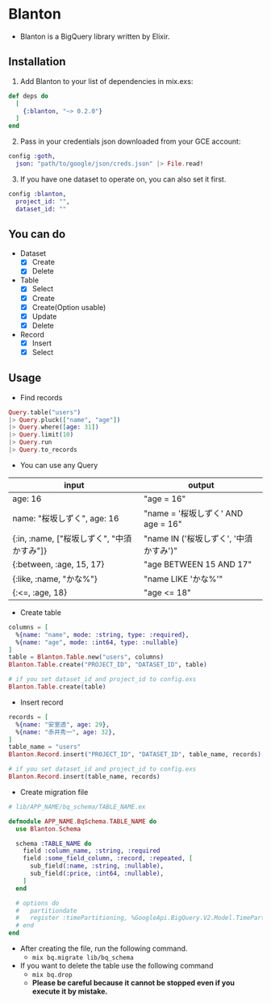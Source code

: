 # Blanton

* Blanton is a BigQuery library written by Elixir.

## Installation

1. Add Blanton to your list of dependencies in mix.exs:

```elixir
def deps do
  [
    {:blanton, "~> 0.2.0"}
  ]
end
```

2. Pass in your credentials json downloaded from your GCE account:

```elixir
config :goth,
  json: "path/to/google/json/creds.json" |> File.read!
```

3. If you have one dataset to operate on, you can also set it first.

```elixir
config :blanton,
  project_id: "",
  dataset_id: ""
```

## You can do

- Dataset
  - [x] Create
  - [x] Delete
- Table
  - [x] Select
  - [x] Create
  - [x] Create(Option usable)
  - [x] Update
  - [x] Delete
- Record
  - [x] Insert
  - [x] Select

## Usage

* Find records

```elixir
Query.table("users")
|> Query.pluck(["name", "age"])
|> Query.where([age: 31])
|> Query.limit(10)
|> Query.run
|> Query.to_records
```

* You can use any Query

|input|output|
|---|---|
|age: 16| "age = 16"|
|name: "桜坂しずく", age: 16|"name = '桜坂しずく' AND age = 16"|
|{:in, :name, ["桜坂しずく", "中須かすみ"]}|"name IN ('桜坂しずく', '中須かすみ')"|
|{:between, :age, 15, 17}|"age BETWEEN 15 AND 17"|
|{:like, :name, "かな%"}|"name LIKE 'かな%'"|
|{:<=, :age, 18}|"age <= 18"|

* Create table

```elixir
columns = [
  %{name: "name", mode: :string, type: :required},
  %{name: "age", mode: :int64, type: :nullable}
]
table = Blanton.Table.new("users", columns)
Blanton.Table.create("PROJECT_ID", "DATASET_ID", table)

# if you set dataset_id and project_id to config.exs
Blanton.Table.create(table)
```

* Insert record

```elixir
records = [
  %{name: "安室透", age: 29},
  %{name: "赤井秀一", age: 32},
]
table_name = "users"
Blanton.Record.insert("PROJECT_ID", "DATASET_ID", table_name, records)

# if you set dataset_id and project_id to config.exs
Blanton.Record.insert(table_name, records)
```

* Create migration file

```elixir
# lib/APP_NAME/bq_schema/TABLE_NAME.ex

defmodule APP_NAME.BqSchema.TABLE_NAME do
  use Blanton.Schema

  schema :TABLE_NAME do
    field :column_name, :string, :required
    field :some_field_column, :record, :repeated, [
      sub_field(:name, :string, :nullable),
      sub_field(:price, :int64, :nullable),
    ]
  end

  # options do
  #   partitiondate
  #   register :timePartitioning, %GoogleApi.BigQuery.V2.Model.TimePartitioning{type: "DAY"}
  # end
end
```


* After creating the file, run the following command.
  * `mix bq.migrate lib/bq_schema`
* If you want to delete the table use the following command
  * `mix bq.drop`
  * **Please be careful because it cannot be stopped even if you execute it by mistake.**
